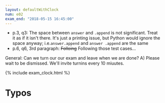 ```yaml
---
layout: defaultWithClock
num: e02
exam_end: "2018-05-15 16:45:00"
---
```


* p.3, q3: The space between `answer` and `.append` is not significant.  Treat it as if it isn't there.  It's just a printing issue, but
   Python would ignore the space anyway; i.e.`answer.append` and `answer .append` are the same
* p.6, q6, 3rd paragraph: <s>Folloing</s> Following those test cases...


General: Can we turn our our exam and leave when we are done? A) Please wait to be dismissed.  We'll invite turnins every 10 miuutes.  

{% include exam_clock.html %}

# Typos

<div style="display:none; clear:both;">
http://ucsb-cs8-s18.github.io/exam/e02/typos/
</div>
